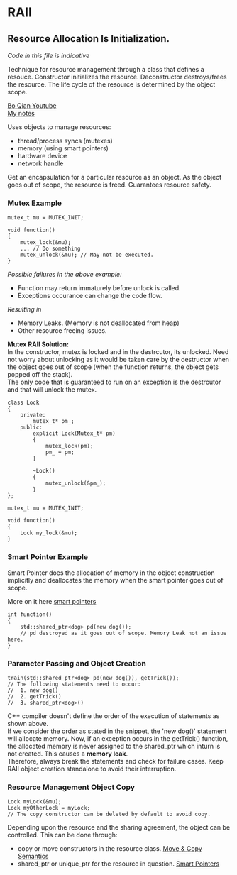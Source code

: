 # RAII
## Resource Allocation Is Initialization.
*Code in this file is indicative*

Technique for resource management through a class that defines a resouce. Constructor initializes the resource. Deconstructor destroys/frees the resource. The life cycle of the resource is determined by the object scope. 

[Bo Qian Youtube](https://www.youtube.com/watch?v=ojOUIg13g3I) <br />
[My notes](https://drive.google.com/file/d/1xCQoYIr7LiIE30WXv8zhtixDbBNPwm4b/view?usp=share_link) <br />

Uses objects to manage resources:
* thread/process syncs (mutexes)
* memory (using smart pointers)
* hardware device
* network handle <br />

Get an encapsulation for a particular resource as an object. As the object goes out of scope, the resource is freed. Guarantees resource safety.

### Mutex Example
```
mutex_t mu = MUTEX_INIT;

void function()
{
    mutex_lock(&mu);
    ... // Do something
    mutex_unlock(&mu); // May not be executed.
}
```

*Possible failures in the above example:*
* Function may return immaturely before unlock is called.
* Exceptions occurance can change the code flow.

*Resulting in*
* Memory Leaks. (Memory is not deallocated from heap)
* Other resource freeing issues.

**Mutex RAII Solution:** <br />
In the constructor, mutex is locked and in the destrcutor, its unlocked.
Need not worry about unlocking as it would be taken care by the destructor when the object goes out of scope (when the function returns, the object gets popped off the stack). <br />
The only code that is guaranteed to run on an exception is the destrcutor and that will unlock the mutex.
```
class Lock
{
    private:
        mutex_t* pm_;
    public: 
        explicit Lock(Mutex_t* pm)
        {
            mutex_lock(pm);
            pm_ = pm;
        }

        ~Lock()
        {
            mutex_unlock(&pm_);
        }
};

mutex_t mu = MUTEX_INIT;

void function()
{
    Lock my_lock(&mu);
}
```

### Smart Pointer Example
Smart Pointer does the allocation of memory in the object construction implicitly and deallocates the memory when the smart pointer goes out of scope.

More on it here [smart pointers](smart_pointer.md)

```
int function()
{
    std::shared_ptr<dog> pd(new dog());
    // pd destroyed as it goes out of scope. Memory Leak not an issue here.
}
```

### Parameter Passing and Object Creation
```
train(std::shared_ptr<dog> pd(new dog()), getTrick());
// The following statements need to occur:
//  1. new dog()
//  2. getTrick()
//  3. shared_ptr<dog>()
```
C++ compiler doesn't define the order of the execution of statements as shown above. <br />
If we consider the order as stated in the snippet, the 'new dog()' statement will allocate memory. Now, if an exception occurs in the getTrick() function, the allocated memory is never assigned to the shared_ptr which inturn is not created. This causes a **memory leak**. <br />
Therefore, always break the statements and check for failure cases. Keep RAII object creation standalone to avoid their interruption. <br />

### Resource Management Object Copy
```
Lock myLock(&mu);
Lock myOtherLock = myLock; 
// The copy constructor can be deleted by default to avoid copy.
```
Depending upon the resource and the sharing agreement, the object can be controlled. This can be done through:
* copy or move constructors in the resource class. [Move & Copy Semantics]()
* shared_ptr or unique_ptr for the resource in question. [Smart Pointers](smart_pointer.md)
